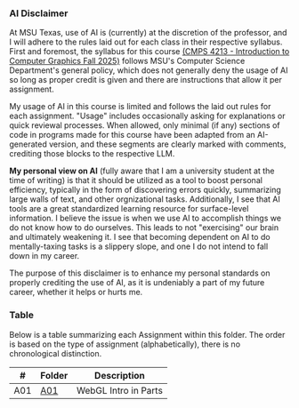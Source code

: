 ### AI Disclaimer

At MSU Texas, use of AI is (currently) at the discretion of the professor, and I will adhere to the rules laid out for each class in their respective syllabus. First and foremost, the syllabus for this course [(CMPS 4213 - Introduction to Computer Graphics Fall 2025)](./course_syllabus.pdf) follows MSU's Computer Science Department's general policy, which does not generally deny the usage of AI so long as proper credit is given and there are instructions that allow it per assignment.

My usage of AI in this course is limited and follows the laid out rules for each assignment. "Usage" includes occasionally asking for explanations or quick reviewal processes. When allowed, only minimal (if any) sections of code in programs made for this course have been adapted from an AI-generated version, and these segments are clearly marked with comments, crediting those blocks to the respective LLM.

**My personal view on AI** (fully aware that I am a university student at the time of writing) is that it should be utilized as a tool to boost personal efficiency, typically in the form of discovering errors quickly, summarizing large walls of text, and other orgnizational tasks. Additionally, I see that AI tools are a great standardized learning resource for surface-level information. I believe the issue is when we use AI to accomplish things we do not know how to do ourselves. This leads to not "exercising" our brain and ultimately weakening it. I see that becoming dependent on AI to do mentally-taxing tasks is a slippery slope, and one I do not intend to fall down in my career. 

The purpose of this disclaimer is to enhance my personal standards on properly crediting the use of AI, as it is undeniably a part of my future career, whether it helps or hurts me.

### Table
Below is a table summarizing each Assignment within this folder. The order is based on the type of assignment (alphabetically), there is no chronological distinction.

|  #  | Folder        | Description                             |
| --- | ------------- | --------------------------------------- |
| A01 | [A01](./A01/) | WebGL Intro in Parts                    |